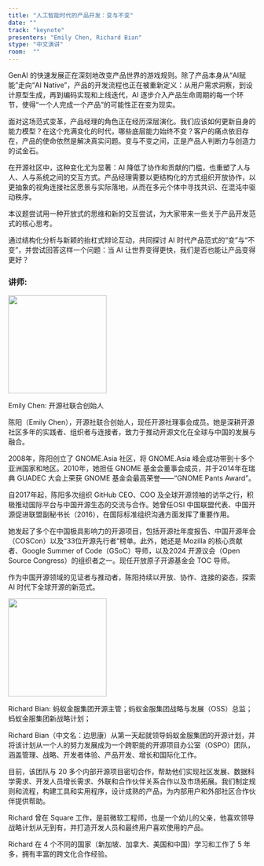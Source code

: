 ```yaml
---
title: "人工智能时代的产品开发：变与不变"
date: ""
track: "keynote"
presenters: "Emily Chen, Richard Bian"
stype: "中文演讲"
room:  ""
---
```


GenAI 的快速发展正在深刻地改变产品世界的游戏规则。除了产品本身从“AI赋能”走向“AI Native”，产品的开发流程也正在被重新定义：从用户需求洞察，到设计原型生成，再到编码实现和上线迭代，AI 逐步介入产品生命周期的每一个环节，使得“一个人完成一个产品”的可能性正在变为现实。

面对这场范式变革，产品经理的角色正在经历深层演化。我们应该如何更新自身的能力模型？在这个充满变化的时代，哪些底层能力始终不变？客户的痛点依旧存在，产品的使命依然是解决真实问题。变与不变之间，正是产品人判断力与创造力的试金石。

在开源社区中，这种变化尤为显著：AI 降低了协作和贡献的门槛，也重塑了人与人、人与系统之间的交互方式。产品经理需要以更结构化的方式组织开放协作，以更抽象的视角连接社区愿景与实际落地，从而在多元个体中寻找共识、在混沌中驱动秩序。

本议题尝试用一种开放式的思维和新的交互尝试，为大家带来一些关于产品开发范式的核心思考。

通过结构化分析与新颖的抬杠式辩论互动，共同探讨 AI 时代产品范式的“变”与“不变”，并尝试回答这样一个问题：当 AI 让世界变得更快，我们是否也能让产品变得更好？


### 讲师:


<img src="https://sessionize.com/image/03d2-400o400o1-PgTasoNFtf9qMXqvRiNybj.jpg" width="200" /><br/>

Emily Chen: 开源社联合创始人

陈阳（Emily Chen），开源社联合创始人，现任开源社理事会成员。她是深耕开源社区多年的实践者、组织者与连接者，致力于推动开源文化在全球与中国的发展与融合。

2008年，陈阳创立了 GNOME.Asia 社区，将 GNOME.Asia 峰会成功带到十多个亚洲国家和地区。2010年，她担任 GNOME 基金会董事会成员，并于2014年在瑞典 GUADEC 大会上荣获 GNOME 基金会最高荣誉——“GNOME Pants Award”。

自2017年起，陈阳多次组织 GitHub CEO、COO 及全球开源领袖的访华之行，积极推动国际平台与中国开源生态的交流与合作。她曾任OSI 中国联盟代表、中国开源促进联盟副秘书长（2016），在国际标准组织沟通方面发挥了重要作用。

她发起了多个在中国极具影响力的开源项目，包括开源社年度报告、中国开源年会（COSCon）以及“33位开源先行者”榜单。此外，她还是 Mozilla 的核心贡献者、Google Summer of Code（GSoC）导师，以及2024 开源议会（Open Source Congress）的组织者之一。现任开放原子开源基金会 TOC 导师。

作为中国开源领域的见证者与推动者，陈阳持续以开放、协作、连接的姿态，探索 AI 时代下全球开源的新范式。

<img src="https://sessionize.com/image/df9c-400o400o1-JxJKGtYBLsiVkKLveRtFTA.png" width="200" /><br/>

Richard Bian: 蚂蚁金服集团开源主管；蚂蚁金服集团战略与发展（OSS）总监；蚂蚁金服集团新战略计划；

Richard Bian（中文名：边思康）从第一天起就领导蚂蚁金服集团的开源计划，并将该计划从一个人的努力发展成为一个跨职能的开源项目办公室（OSPO）团队，涵盖管理、战略、开发者体验、产品开发、增长和国际化工作。

目前，该团队与 20 多个内部开源项目密切合作，帮助他们实现社区发展、数据科学需求、开发人员增长需求、外联和合作伙伴关系合作以及市场拓展。我们制定规则和流程，构建工具和实用程序，设计成熟的产品，为内部用户和外部社区合作伙伴提供帮助。

Richard 曾在 Square 工作，是前微软工程师，也是一个幼儿的父亲，他喜欢领导战略计划从无到有，并打造开发人员和最终用户喜欢使用的产品。

Richard 在 4 个不同的国家（新加坡、加拿大、美国和中国）学习和工作了 5 年多，拥有丰富的跨文化合作经验。